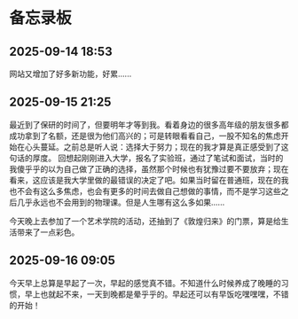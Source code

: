 # 备忘录板


## 2025-09-14 18:53

网站又增加了好多新功能，好累......

## 2025-09-15 21:25

最近到了保研的时间了，但要明年才等到我。看着身边的很多高年级的朋友很多都成功拿到了名额，还是很为他们高兴的；可是转眼看看自己，一股不知名的焦虑开始在心头蔓延。之前总是听人说：选择大于努力；现在的我才算是真正感受到了这句话的厚度。
回想起刚刚进入大学，报名了实验班，通过了笔试和面试，当时的我傻乎乎的以为自己做了正确的选择，虽然那个时候也有犹豫过要不要放弃；现在看来，这应该是我大学里做的最错误的决定了吧。如果当时留在普通班，现在的我也不会有这么多焦虑，也会有更多的时间去做自己想做的事情，而不是学习这些之后几乎永远也不会用到的物理课。但是人生哪有这么多如果......

今天晚上去参加了一个艺术学院的活动，还抽到了《敦煌归来》的门票，算是给生活带来了一点彩色。

## 2025-09-16 09:05

今天早上总算是早起了一次，早起的感觉真不错。不知道什么时候养成了晚睡的习惯，早上也就起不来，一天到晚都是晕乎乎的。早起还可以有早饭吃嘿嘿嘿，不错的开始！
